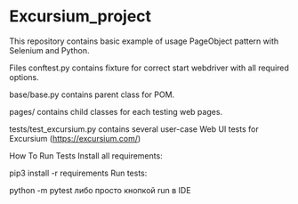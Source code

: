 # Excursium_project
This repository contains basic example of usage PageObject pattern with Selenium and Python.

Files
conftest.py contains fixture for correct start webdriver with all required options.

base/base.py contains parent class for POM.

pages/ contains child classes for each testing web pages.

tests/test_excursium.py contains several user-case Web UI tests for Excursium (https://excursium.com/)

How To Run Tests
Install all requirements:

pip3 install -r requirements
Run tests:

python -m pytest
либо просто кнопкой run в IDE